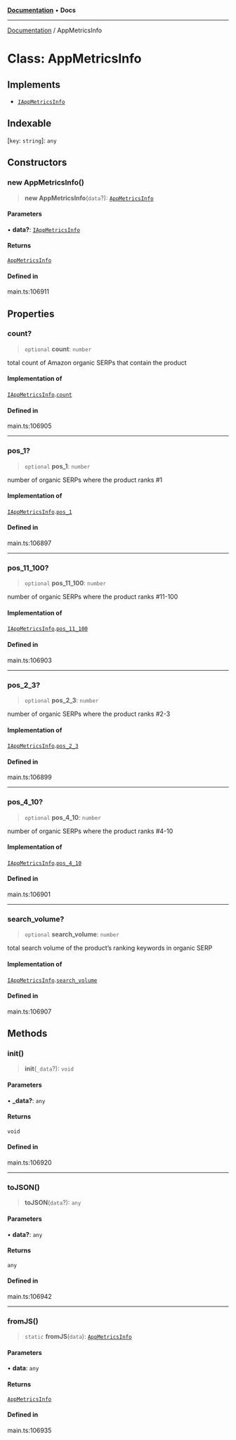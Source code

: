 [**Documentation**](../README.md) • **Docs**

***

[Documentation](../globals.md) / AppMetricsInfo

# Class: AppMetricsInfo

## Implements

- [`IAppMetricsInfo`](../interfaces/IAppMetricsInfo.md)

## Indexable

 \[`key`: `string`\]: `any`

## Constructors

### new AppMetricsInfo()

> **new AppMetricsInfo**(`data`?): [`AppMetricsInfo`](AppMetricsInfo.md)

#### Parameters

• **data?**: [`IAppMetricsInfo`](../interfaces/IAppMetricsInfo.md)

#### Returns

[`AppMetricsInfo`](AppMetricsInfo.md)

#### Defined in

main.ts:106911

## Properties

### count?

> `optional` **count**: `number`

total count of Amazon organic SERPs that contain the product

#### Implementation of

[`IAppMetricsInfo`](../interfaces/IAppMetricsInfo.md).[`count`](../interfaces/IAppMetricsInfo.md#count)

#### Defined in

main.ts:106905

***

### pos\_1?

> `optional` **pos\_1**: `number`

number of organic SERPs where the product ranks #1

#### Implementation of

[`IAppMetricsInfo`](../interfaces/IAppMetricsInfo.md).[`pos_1`](../interfaces/IAppMetricsInfo.md#pos_1)

#### Defined in

main.ts:106897

***

### pos\_11\_100?

> `optional` **pos\_11\_100**: `number`

number of organic SERPs where the product ranks #11-100

#### Implementation of

[`IAppMetricsInfo`](../interfaces/IAppMetricsInfo.md).[`pos_11_100`](../interfaces/IAppMetricsInfo.md#pos_11_100)

#### Defined in

main.ts:106903

***

### pos\_2\_3?

> `optional` **pos\_2\_3**: `number`

number of organic SERPs where the product ranks #2-3

#### Implementation of

[`IAppMetricsInfo`](../interfaces/IAppMetricsInfo.md).[`pos_2_3`](../interfaces/IAppMetricsInfo.md#pos_2_3)

#### Defined in

main.ts:106899

***

### pos\_4\_10?

> `optional` **pos\_4\_10**: `number`

number of organic SERPs where the product ranks #4-10

#### Implementation of

[`IAppMetricsInfo`](../interfaces/IAppMetricsInfo.md).[`pos_4_10`](../interfaces/IAppMetricsInfo.md#pos_4_10)

#### Defined in

main.ts:106901

***

### search\_volume?

> `optional` **search\_volume**: `number`

total search volume of the product’s ranking keywords in organic SERP

#### Implementation of

[`IAppMetricsInfo`](../interfaces/IAppMetricsInfo.md).[`search_volume`](../interfaces/IAppMetricsInfo.md#search_volume)

#### Defined in

main.ts:106907

## Methods

### init()

> **init**(`_data`?): `void`

#### Parameters

• **\_data?**: `any`

#### Returns

`void`

#### Defined in

main.ts:106920

***

### toJSON()

> **toJSON**(`data`?): `any`

#### Parameters

• **data?**: `any`

#### Returns

`any`

#### Defined in

main.ts:106942

***

### fromJS()

> `static` **fromJS**(`data`): [`AppMetricsInfo`](AppMetricsInfo.md)

#### Parameters

• **data**: `any`

#### Returns

[`AppMetricsInfo`](AppMetricsInfo.md)

#### Defined in

main.ts:106935
